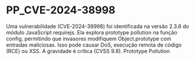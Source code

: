 # PP_CVE-2024-38998
Uma vulnerabilidade (CVE-2024-38998) foi identificada na versão 2.3.6 do módulo JavaScript requirejs. Ela explora prototype pollution na função config, permitindo que invasores modifiquem Object.prototype com entradas maliciosas. Isso pode causar DoS, execução remota de código (RCE) ou XSS. A gravidade é crítica (CVSS 9.8). 
Prototype Pollution
